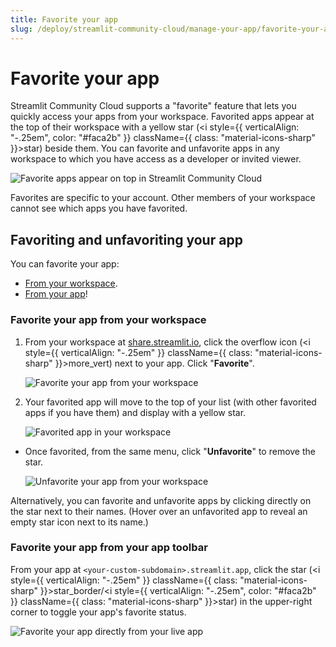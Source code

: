 ```yaml
---
title: Favorite your app
slug: /deploy/streamlit-community-cloud/manage-your-app/favorite-your-app
---
```


# Favorite your app

Streamlit Community Cloud supports a "favorite" feature that lets you quickly access your apps from your workspace. Favorited apps appear at the top of their workspace with a yellow star (<i style={{ verticalAlign: "-.25em", color: "#faca2b" }} className={{ class: "material-icons-sharp" }}>star</i>) beside them. You can favorite and unfavorite apps in any workspace to which you have access as a developer or invited viewer.

![Favorite apps appear on top in Streamlit Community Cloud](/images/streamlit-community-cloud/workspace-app-favorites-top.png)

<Note>

Favorites are specific to your account. Other members of your workspace cannot see which apps you have favorited.

</Note>

## Favoriting and unfavoriting your app

You can favorite your app:

- [From your workspace](#favorite-your-app-from-your-workspace).
- [From your app](#favorite-your-app-from-your-app-toolbar)!

### Favorite your app from your workspace

1. From your workspace at <a href="https://share.streamlit.io" target="_blank">share.streamlit.io</a>, click the overflow icon (<i style={{ verticalAlign: "-.25em" }} className={{ class: "material-icons-sharp" }}>more_vert</i>) next to your app. Click "**Favorite**".

   ![Favorite your app from your workspace](/images/streamlit-community-cloud/workspace-app-favorite.png)

2. Your favorited app will move to the top of your list (with other favorited apps if you have them) and display with a yellow star.

   ![Favorited app in your workspace](/images/streamlit-community-cloud/workspace-app-favorited.png)

- Once favorited, from the same menu, click "**Unfavorite**" to remove the star.

  ![Unfavorite your app from your workspace](/images/streamlit-community-cloud/workspace-app-unfavorite.png)

Alternatively, you can favorite and unfavorite apps by clicking directly on the star next to their names. (Hover over an unfavorited app to reveal an empty star icon next to its name.)

### Favorite your app from your app toolbar

From your app at `<your-custom-subdomain>.streamlit.app`, click the star (<i style={{ verticalAlign: "-.25em" }} className={{ class: "material-icons-sharp" }}>star_border</i>/<i style={{ verticalAlign: "-.25em", color: "#faca2b" }} className={{ class: "material-icons-sharp" }}>star</i>) in the upper-right corner to toggle your app's favorite status.

![Favorite your app directly from your live app](/images/streamlit-community-cloud/favorite-select.png)
